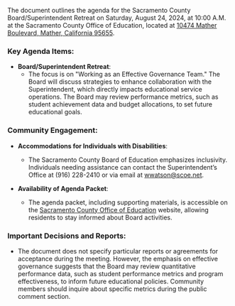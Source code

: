 The document outlines the agenda for the Sacramento County Board/Superintendent Retreat on Saturday, August 24, 2024, at 10:00 A.M. at the Sacramento County Office of Education, located at [10474 Mather Boulevard, Mather, California 95655](https://www.scoe.net/).

### Key Agenda Items:

- **Board/Superintendent Retreat**: 
  - The focus is on "Working as an Effective Governance Team." The Board will discuss strategies to enhance collaboration with the Superintendent, which directly impacts educational service operations. The Board may review performance metrics, such as student achievement data and budget allocations, to set future educational goals.

### Community Engagement:

- **Accommodations for Individuals with Disabilities**: 
  - The Sacramento County Board of Education emphasizes inclusivity. Individuals needing assistance can contact the Superintendent’s Office at (916) 228-2410 or via email at [wwatson@scoe.net](mailto:wwatson@scoe.net).

- **Availability of Agenda Packet**: 
  - The agenda packet, including supporting materials, is accessible on the [Sacramento County Office of Education](https://www.scoe.net/board/schedule/) website, allowing residents to stay informed about Board activities.

### Important Decisions and Reports:

- The document does not specify particular reports or agreements for acceptance during the meeting. However, the emphasis on effective governance suggests that the Board may review quantitative performance data, such as student performance metrics and program effectiveness, to inform future educational policies. Community members should inquire about specific metrics during the public comment section.
